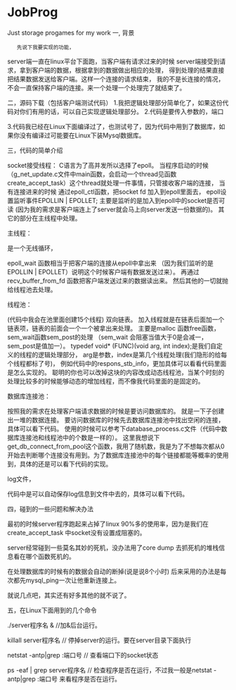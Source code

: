 # JobProg
Just storage progames for my work
一, 背景

       先说下我要实现的功能，
server端一直在linux平台下面跑，当客户端有请求过来的时候
server端接受到请求，拿到客户端的数据，根据拿到的数据做出相应的处理，
得到处理的结果直接把结果数据发送给客户端。这样一个连接的请求结束，
我的不是长连接的情况，不会一直保持客户端的连接。来一个处理一个处理完了就结束了。

二，源码下载（包括客户端测试代码）
1.我把逻辑处理部分简单化了，如果这份代码对你们有用的话，可以自己实现逻辑处理部分。
2.代码是要传入参数的，端口

3.代码我已经在Linux下面编译过了，也测试号了，因为代码中用到了数据库，如果你没有编译过可能要在Linux下装Mysql数据库。


三，代码的简单介绍

socket接受线程：
C语言为了高并发所以选择了epoll。
当程序启动的时候（g_net_update.c文件中main函数，会启动一个thread见函数create_accept_task）这个thread就处理一件事情，只管接收客户端的连接，
当有连接进来的时候 通过epoll_ctl函数，把socket fd 加入到epoll里面去，
epoll设置监听事件EPOLLIN | EPOLLET; 
主要是监听的是加入到epoll中的socket是否可读
(因为我的需求是客户端连上了server就会马上向server发送一份数据的)。
其它的部分在主线程中处理。


主线程：

是一个无线循环，

epoll_wait 函数相当于把客户端的连接从epoll中拿出来
（因为我们监听的是EPOLLIN | EPOLLET）说明这个时候客户端有数据发送过来）。
再通过recv_buffer_from_fd 函数把客户端发送过来的数据读出来。
然后其他的一切就抛给线程池去处理。


线程池：

(代码中我会在池里面创建15个线程) 双向链表。
加入线程就是在链表后面加一个链表项，链表的前面会一个一个被拿出来处理。
主要是malloc 函数free函数，sem_wait函数sem_post的处理
（sem_wait 会阻塞当值大于0是会减一，sem_post是值加一）。
typedef void* (FUNC)(void arg, int index);是我们自定义的线程的逻辑处理部分，
arg是参数，index是第几个线程处理(我们隐形的给每个线程都标了号)，
例如代码中的respons_stb_info，更加具体可以看看代码里面是怎么实现的。
聪明的你也可以改掉这块的内容改成动态线程池，当某个时刻的处理比较多的时候能够动态的增加线程，而不像我代码里面的是固定的。


数据库连接池：

按照我的需求在处理客户端请求数据的时候是要访问数据库的。
就是一下子创建出一堆的数据连接。
要访问数据库的时候先去数据库连接池中找出空闲的连接，具体可以看下代码。
使用的时候可以参考下database_process.c文件（代码中数据库连接池和线程池中的个数是一样的）。
这里我想说下get_db_connect_from_pool这个函数，我用了随机数，我是为了不想每次都从0开始去判断哪个连接没有用到。为了数据库连接池中的每个链接都能等概率的使用到，具体的还是可以看下代码的实现。

log文件，

代码中是可以自动保存log信息到文件中去的，具体可以看下代码。

四，碰到的一些问题和解决办法

最初的时候server程序跑起来占掉了linux 90%多的使用率，因为是我们在create_accept_task 中socket没有设置成阻塞的。

server经常碰到一些莫名其妙的死机，没办法用了core dump 去抓死机的堆栈信息看在哪个函数死机的。

在处理数据库的时候有的数据会自动的断掉(说是说8个小时) 后来采用的办法是每次都先mysql_ping一次让他重新连接上。

就说几点吧，其实还有好多其他的就不说了。


五，在Linux下面用到的几个命令

./server程序名 & //加&后台运行。

killall server程序名 // 停掉server的运行。要在server目录下面执行

netstat -antp|grep :端口号 // 查看端口下的socket状态

ps -eaf | grep server程序名 // 检查程序是否在运行，不过我一般是netstat -antp|grep :端口号 来看程序是否在运行。

